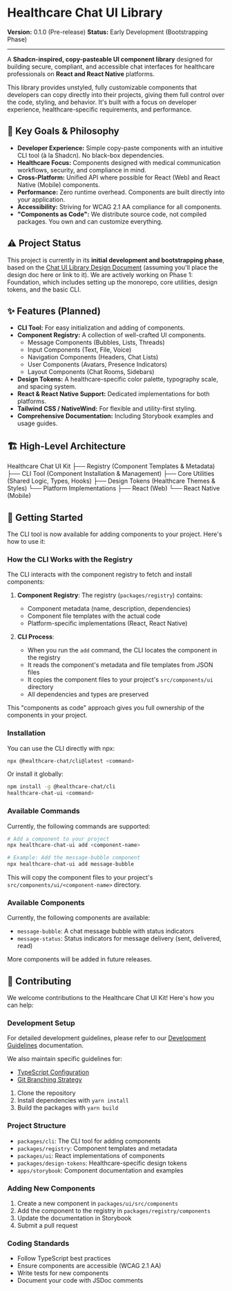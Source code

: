 # Healthcare Chat UI Library

**Version:** 0.1.0 (Pre-release)
**Status:** Early Development (Bootstrapping Phase)

---

A **Shadcn-inspired, copy-pasteable UI component library** designed for building secure, compliant, and accessible chat interfaces for healthcare professionals on **React and React Native** platforms.

This library provides unstyled, fully customizable components that developers can copy directly into their projects, giving them full control over the code, styling, and behavior. It's built with a focus on developer experience, healthcare-specific requirements, and performance.

## 🎯 Key Goals & Philosophy

* **Developer Experience:** Simple copy-paste components with an intuitive CLI tool (à la Shadcn). No black-box dependencies.
* **Healthcare Focus:** Components designed with medical communication workflows, security, and compliance in mind.
* **Cross-Platform:** Unified API where possible for React (Web) and React Native (Mobile) components.
* **Performance:** Zero runtime overhead. Components are built directly into your application.
* **Accessibility:** Striving for WCAG 2.1 AA compliance for all components.
* **"Components as Code":** We distribute source code, not compiled packages. You own and can customize everything.

## ⚠️ Project Status

This project is currently in its **initial development and bootstrapping phase**, based on the [Chat UI Library Design Document](./DESIGN_DOCUMENT.md) (assuming you'll place the design doc here or link to it). We are actively working on Phase 1: Foundation, which includes setting up the monorepo, core utilities, design tokens, and the basic CLI.

## ✨ Features (Planned)

* **CLI Tool:** For easy initialization and adding of components.
* **Component Registry:** A collection of well-crafted UI components.
    * Message Components (Bubbles, Lists, Threads)
    * Input Components (Text, File, Voice)
    * Navigation Components (Headers, Chat Lists)
    * User Components (Avatars, Presence Indicators)
    * Layout Components (Chat Rooms, Sidebars)
* **Design Tokens:** A healthcare-specific color palette, typography scale, and spacing system.
* **React & React Native Support:** Dedicated implementations for both platforms.
* **Tailwind CSS / NativeWind:** For flexible and utility-first styling.
* **Comprehensive Documentation:** Including Storybook examples and usage guides.

## 🏗️ High-Level Architecture

Healthcare Chat UI Kit
├── Registry (Component Templates & Metadata)
├── CLI Tool (Component Installation & Management)
├── Core Utilities (Shared Logic, Types, Hooks)
├── Design Tokens (Healthcare Themes & Styles)
└── Platform Implementations
├── React (Web)
└── React Native (Mobile)

## 🚀 Getting Started

The CLI tool is now available for adding components to your project. Here's how to use it:

### How the CLI Works with the Registry

The CLI interacts with the component registry to fetch and install components:

1. **Component Registry**: The registry (`packages/registry`) contains:
   - Component metadata (name, description, dependencies)
   - Component file templates with the actual code
   - Platform-specific implementations (React, React Native)

2. **CLI Process**:
   - When you run the `add` command, the CLI locates the component in the registry
   - It reads the component's metadata and file templates from JSON files
   - It copies the component files to your project's `src/components/ui` directory
   - All dependencies and types are preserved

This "components as code" approach gives you full ownership of the components in your project.

### Installation

You can use the CLI directly with npx:

```bash
npx @healthcare-chat/cli@latest <command>
```

Or install it globally:

```bash
npm install -g @healthcare-chat/cli
healthcare-chat-ui <command>
```

### Available Commands

Currently, the following commands are supported:

```bash
# Add a component to your project
npx healthcare-chat-ui add <component-name>

# Example: Add the message-bubble component
npx healthcare-chat-ui add message-bubble
```

This will copy the component files to your project's `src/components/ui/<component-name>` directory.

### Available Components

Currently, the following components are available:

- `message-bubble`: A chat message bubble with status indicators
- `message-status`: Status indicators for message delivery (sent, delivered, read)

More components will be added in future releases.

## 🤝 Contributing

We welcome contributions to the Healthcare Chat UI Kit! Here's how you can help:

### Development Setup

For detailed development guidelines, please refer to our [Development Guidelines](./docs/development-guidelines.md) documentation.

We also maintain specific guidelines for:
- [TypeScript Configuration](./docs/typescript-configuration.md)
- [Git Branching Strategy](./docs/git-branching-strategy.md)

1. Clone the repository
2. Install dependencies with `yarn install`
3. Build the packages with `yarn build`

### Project Structure

- `packages/cli`: The CLI tool for adding components
- `packages/registry`: Component templates and metadata
- `packages/ui`: React implementations of components
- `packages/design-tokens`: Healthcare-specific design tokens
- `apps/storybook`: Component documentation and examples

### Adding New Components

1. Create a new component in `packages/ui/src/components`
2. Add the component to the registry in `packages/registry/components`
3. Update the documentation in Storybook
4. Submit a pull request

### Coding Standards

- Follow TypeScript best practices
- Ensure components are accessible (WCAG 2.1 AA)
- Write tests for new components
- Document your code with JSDoc comments
